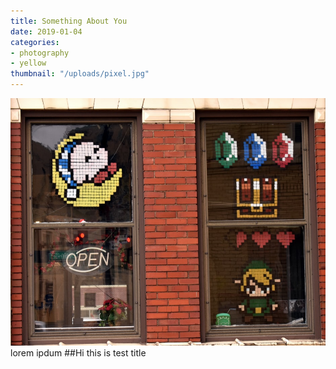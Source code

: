 ```yaml
---
title: Something About You
date: 2019-01-04
categories:
- photography
- yellow
thumbnail: "/uploads/pixel.jpg"
---
```

![](/uploads/pixel.jpg)
lorem ipdum
##Hi this is test title